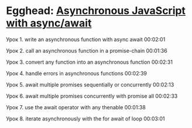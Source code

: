 # Egghead: [Asynchronous JavaScript with async/await](https://coursehunters.net/course/egghead-async-await)

Урок 1. write an asynchronous function with async await 00:02:01

Урок 2. call an asynchronous function in a promise-chain 00:01:36

Урок 3. convert any function into an asynchronous function 00:02:31

Урок 4. handle errors in asynchronous functions 00:02:39

Урок 5. await multiple promises sequentially or concurrently 00:02:13

Урок 6. await multiple promises concurrently with promise all 00:02:33

Урок 7. use the await operator with any thenable 00:01:38

Урок 8. iterate asynchronously with the for await of loop 00:03:01

